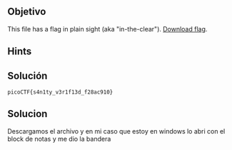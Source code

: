 ## Objetivo
This file has a flag in plain sight (aka "in-the-clear"). [Download flag](https://mercury.picoctf.net/static/2d24d50b4ebed90c704575627f1f57b2/flag).

## Hints


## Solución
```
picoCTF{s4n1ty_v3r1f13d_f28ac910}
```
## Solucion
Descargamos el archivo y en mi caso que estoy en windows lo abri con el block de notas y me dio la bandera
